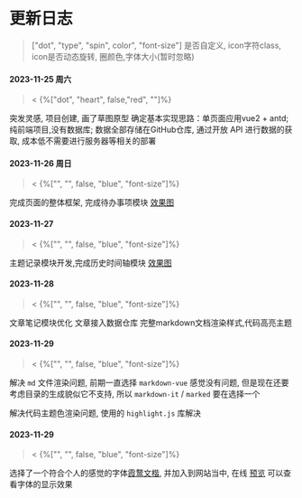 # 更新日志

> ["dot", "type", "spin", color", "font-size"]
>  是否自定义, icon字符class, icon是否动态旋转, 圈颜色,字体大小(暂时忽略) 



<!-- 
#### 测速时间轴UI

>< {%["", "", true, "green", ""]%}

- ["", "", "green", ""]


#### 测速时间轴UI

>< {%["", "", true,"red", ""]%}

- ["", "", "red", ""]


#### 测速时间轴UI

>< {%["", "", true, "gray", ""]%}

- ["", "", "gray", ""]


#### 测速时间轴UI

>< {%["dot", "clock-circle-o", false, "blue", "font-size: 16px;"]%}

- ["dot", "clock-circle-o", "blue", "font-size: 16px;"]


 -->







#### 2023-11-25 周六

>< {%["dot", "heart", false,"red", ""]%}

突发灵感, 项目创建, 画了草图原型
确定基本实现思路：单页面应用vue2 + antd; 纯前端项目,没有数据库; 数据全部存储在GitHub仓库, 通过开放 API 进行数据的获取, 成本低不需要进行服务器等相关的部署

#### 2023-11-26 周日

>< {%["", "", false, "blue", "font-size"]%}

完成页面的整体框架, 完成待办事项模块 [效果图](https://gitcdn.xiaodongxier.com/obsidian/202311272349210.webp)



#### 2023-11-27

<!-- >< {%["dot", "alert", false, "", "font-size"]%} -->
>< {%["", "", false, "blue", "font-size"]%}

主题记录模块开发,完成历史时间轴模块 [效果图](https://gitcdn.xiaodongxier.com/obsidian/202311272352787.webp)



#### 2023-11-28

<!-- >< {%["dot", "bug", false, "blie", "font-size"]%} -->
>< {%["", "", false, "blue", "font-size"]%}

文章笔记模块优化
文章接入数据仓库
完整markdown文档渲染样式,代码高亮主题



#### 2023-11-29

>< {%["", "", false, "blue", "font-size"]%}

解决 `md` 文件渲染问题, 前期一直选择 `markdown-vue` 感觉没有问题, 但是现在还要考虑目录的生成貌似它不支持, 所以 `markdown-it` / `marked` 要在选择一个

解决代码主题色渲染问题, 使用的 `highlight.js`  库解决






#### 2023-11-29

>< {%["", "", false, "blue", "font-size"]%}

选择了一个符合个人的感觉的字体[霞鹜文楷](https://github.com/chawyehsu/lxgw-wenkai-webfont), 并加入到网站当中, 在线 [预览](https://chawyehsu.github.io/lxgw-wenkai-webfont/) 可以查看字体的显示效果






